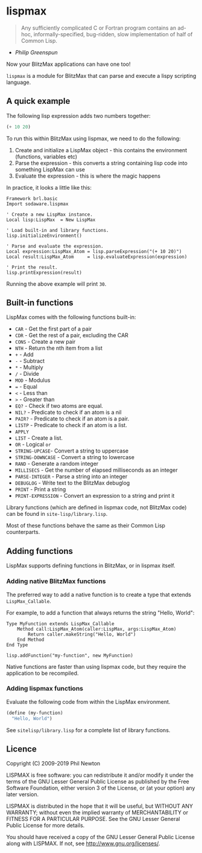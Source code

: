 # lispmax

> Any sufficiently complicated C or Fortran program contains an ad-hoc,
> informally-specified, bug-ridden, slow implementation of half of Common Lisp.

- *Philip Greenspun*

Now your BlitzMax applications can have one too!

`lispmax` is a module for BlitzMax that can parse and execute a lispy scripting
language.


## A quick example

The following lisp expression adds two numbers together:

```lisp
(+ 10 20)
```

To run this within BlitzMax using lispmax, we need to do the following:

1. Create and initialize a LispMax object - this contains the environment
   (functions, variables etc)
2. Parse the expression - this converts a string containing lisp code into
   something LispMax can use
3. Evaluate the expression - this is where the magic happens

In practice, it looks a little like this:

```blitzmax
Framework brl.basic
Import sodaware.lispmax

' Create a new LispMax instance.
Local lisp:LispMax  = New LispMax

' Load built-in and library functions.
lisp.initializeEnvironment()

' Parse and evaluate the expression.
Local expression:LispMax_Atom = lisp.parseExpression("(+ 10 20)")
Local result:LispMax_Atom     = lisp.evaluateExpression(expression)

' Print the result.
lisp.printExpression(result)
```

Running the above example will print `30`.


## Built-in functions

LispMax comes with the following functions built-in:

  - `CAR` - Get the first part of a pair
  - `CDR` - Get the rest of a pair, excluding the CAR
  - `CONS` - Create a new pair
  - `NTH` - Return the nth item from a list
  - `+` - Add
  - `-` - Subtract
  - `*` - Multiply
  - `/` - Divide
  - `MOD` - Modulus
  - `=` - Equal
  - `<` - Less than
  - `>` - Greater than
  - `EQ?` - Check if two atoms are equal.
  - `NIL?` - Predicate to check if an atom is a nil
  - `PAIR?` - Predicate to check if an atom is a pair.
  - `LISTP` - Predicate to check if an atom is a list.
  - `APPLY`
  - `LIST` - Create a list.
  - `OR` - Logical `or`
  - `STRING-UPCASE`- Convert a string to uppercase
  - `STRING-DOWNCASE` - Convert a string to lowercase
  - `RAND` - Generate a random integer
  - `MILLISECS` - Get the number of elapsed milliseconds as an integer
  - `PARSE-INTEGER` - Parse a string into an integer
  - `DEBUGLOG` - Write text to the BlitzMax debuglog
  - `PRINT` - Print a string
  - `PRINT-EXPRESSION` - Convert an expression to a string and print it

Library functions (which are defined in lispmax code, not BlitzMax code) can be
found in `site-lisp/library.lisp`.

Most of these functions behave the same as their Common Lisp counterparts.


## Adding functions

LispMax supports defining functions in BlitzMax, or in lispmax itself.

### Adding native BlitzMax functions

The preferred way to add a native function is to create a type that extends
`LispMax_Callable`.

For example, to add a function that always returns the string "Hello, World":

```blitzmax
Type MyFunction extends LispMax_Callable
    Method call:LispMax_Atom(caller:LispMax, args:LispMax_Atom)
        Return caller.makeString("Hello, World")
    End Method
End Type

lisp.addFunction("my-function", new MyFunction)
```

Native functions are faster than using lispmax code, but they require the
application to be recompiled.

### Adding lispmax functions

Evaluate the following code from within the LispMax environment.

```lisp
(define (my-function)
  "Hello, World")
```

See `sitelisp/library.lisp` for a complete list of library functions.

## Licence

Copyright (C) 2009-2019 Phil Newton

LISPMAX is free software: you can redistribute it and/or modify it under
the terms of the GNU Lesser General Public License as published by the Free
Software Foundation, either version 3 of the License, or (at your option) any
later version.

LISPMAX is distributed in the hope that it will be useful, but WITHOUT ANY
WARRANTY; without even the implied warranty of MERCHANTABILITY or FITNESS FOR A
PARTICULAR PURPOSE. See the GNU Lesser General Public License for more details.

You should have received a copy of the GNU Lesser General Public License along
with LISPMAX. If not, see http://www.gnu.org/licenses/.
